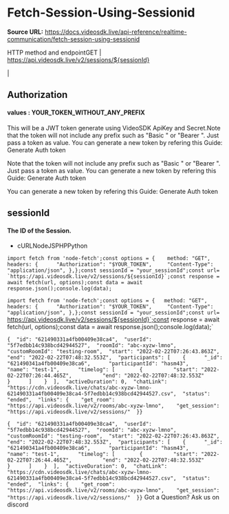 # Fetch-Session-Using-Sessionid

**Source URL:** https://docs.videosdk.live/api-reference/realtime-communication/fetch-session-using-sessionid

HTTP method and endpointGET | https://api.videosdk.live/v2/sessions/${sessionId}

|

## Authorization

#### values  :    YOUR_TOKEN_WITHOUT_ANY_PREFIX

This will be a JWT token generate using VideoSDK ApiKey and Secret.Note that the token will not include any prefix such as "Basic " or "Bearer ". Just pass a token as value. You can generate a new token by refering this Guide: Generate Auth token

Note that the token will not include any prefix such as "Basic " or "Bearer ". Just pass a token as value. You can generate a new token by refering this Guide: Generate Auth token

You can generate a new token by refering this Guide: Generate Auth token

## sessionId

#### The ID of the Session.

- cURLNodeJSPHPPython

```
import fetch from 'node-fetch';const options = {	method: "GET",	headers: {		"Authorization": "$YOUR_TOKEN",		"Content-Type": "application/json",	},};const sessionId = "your_sessionId";const url= `https://api.videosdk.live/v2/sessions/${sessionId}`;const response = await fetch(url, options);const data = await response.json();console.log(data);
```

`import fetch from 'node-fetch';const options = {	method: "GET",	headers: {		"Authorization": "$YOUR_TOKEN",		"Content-Type": "application/json",	},};const sessionId = "your_sessionId";const url= `https://api.videosdk.live/v2/sessions/${sessionId}`;const response = await fetch(url, options);const data = await response.json();console.log(data);`
```
{  "id": "621490331a4fb00409e38ca4",  "userId": "5f7edbb14c938bcd42944527",  "roomId": "abc-xyzw-lmno",  "customRoomId": "testing-room",  "start": "2022-02-22T07:26:43.863Z",  "end": "2022-02-22T07:48:32.553Z",  "participants": [    {      "_id": "621490341a4fb00409e38ca6",      "participantId": "hasm43",      "name": "test-1",      "timelog": [        {          "start": "2022-02-22T07:26:44.465Z",          "end": "2022-02-22T07:48:32.553Z"        }      ]    }  ],  "activeDuration": 0,  "chatLink": "https://cdn.videosdk.live/chats/abc-xyzw-lmno-621490331a4fb00409e38ca4-5f7edbb14c938bcd42944527.csv",  "status": "ended",  "links": {    "get_room": "https://api.videosdk.live/v2/rooms/abc-xyzw-lmno",    "get_session": "https://api.videosdk.live/v2/sessions/"  }}
```

`{  "id": "621490331a4fb00409e38ca4",  "userId": "5f7edbb14c938bcd42944527",  "roomId": "abc-xyzw-lmno",  "customRoomId": "testing-room",  "start": "2022-02-22T07:26:43.863Z",  "end": "2022-02-22T07:48:32.553Z",  "participants": [    {      "_id": "621490341a4fb00409e38ca6",      "participantId": "hasm43",      "name": "test-1",      "timelog": [        {          "start": "2022-02-22T07:26:44.465Z",          "end": "2022-02-22T07:48:32.553Z"        }      ]    }  ],  "activeDuration": 0,  "chatLink": "https://cdn.videosdk.live/chats/abc-xyzw-lmno-621490331a4fb00409e38ca4-5f7edbb14c938bcd42944527.csv",  "status": "ended",  "links": {    "get_room": "https://api.videosdk.live/v2/rooms/abc-xyzw-lmno",    "get_session": "https://api.videosdk.live/v2/sessions/"  }}`
Got a Question? Ask us on discord
